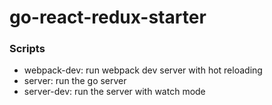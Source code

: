 # go-react-redux-starter

### Scripts
* webpack-dev: run webpack dev server with hot reloading
* server: run the go server
* server-dev: run the server with watch mode
